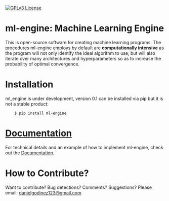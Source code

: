 [![GPLv3 License](https://img.shields.io/badge/License-GPL%20v3-yellow.svg)](https://opensource.org/licenses/LGPL-3.0)

# ml-engine: Machine Learning Engine 
This is open-source software for creating machine learning programs. The procedures ml-engine employs by default are **computationally intensive** as the program will not only identify the ideal algorithm to use, but will also iterate over many architectures and hyperparameters so as to increase the probability of optimal convergence. 

# Installation
ml_engine is under development, version 0.1 can be installed via pip but it is not a stable product:
```
    $ pip install ml-engine
```

# [Documentation](https://ml_engine.readthedocs.io/en/latest/?)

For technical details and an example of how to implement ml-engine, check out the [Documentation](https://ml_engine.readthedocs.io/en/latest/?).


# How to Contribute?

Want to contribute? Bug detections? Comments? Suggestions? Please email: danielgodinez123@gmail.com
